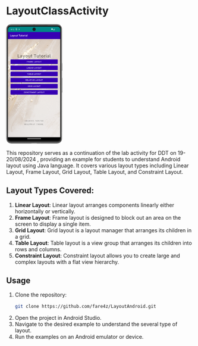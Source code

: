 # LayoutClassActivity


<img src="Screenshot_20240819_141306.png" alt="alt text for screen readers" title="Apps Interface" style="width:30%;">


This repository serves as a continuation of the lab activity for DDT on 19-20/08/2024 , providing an example for students to understand Android layout using Java language. It covers various layout types including Linear Layout, Frame Layout, Grid Layout, Table Layout, and Constraint Layout.

## Layout Types Covered:

1. **Linear Layout**: Linear layout arranges components linearly either horizontally or vertically.
2. **Frame Layout**: Frame layout is designed to block out an area on the screen to display a single item.
3. **Grid Layout**: Grid layout is a layout manager that arranges its children in a grid.
4. **Table Layout**: Table layout is a view group that arranges its children into rows and columns.
5. **Constraint Layout**: Constraint layout allows you to create large and complex layouts with a flat view hierarchy.

## Usage

1. Clone the repository:
   ```bash
   git clone https://github.com/fare4z/LayoutAndroid.git
2. Open the project in Android Studio.
3. Navigate to the desired example to understand the several type of layout.
4. Run the examples on an Android emulator or device.

